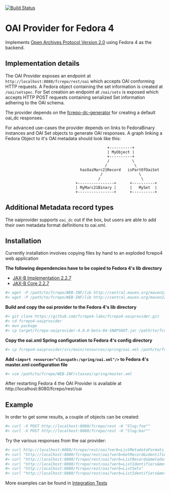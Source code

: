 [![Build Status](https://travis-ci.org/fcrepo4-labs/fcrepo4-oaiprovider.svg?branch=master)](https://travis-ci.org/fcrepo4-labs/fcrepo4-oaiprovider)

OAI Provider for Fedora 4
=========================

Implements [Open Archives Protocol Version 2.0](http://www.openarchives.org/OAI/openarchivesprotocol.html) using Fedora 4 as the backend.

Implementation details
-------------
The OAI Provider exposes an endpoint at `http://localhost:8080/fcrepo/rest/oai` which accepts OAI conforming HTTP requests.
A Fedora object containing the set information is created at `/oai/setspec`.
For Set creation an endpoint at `/oai/sets` is exposed which accepts HTTP POST requests containing serialized Set information adhering to the OAI schema.

The provider depends on the [fcrepo-dc-generator](https://github.com/fcrepo4-labs/fcrepo-generator-dc) for creating a default oai_dc responses.

For advanced use-cases the provider depends on links to FedoraBinary instances and OAI Set objects to generate OAI responses.
A graph linking a Fedora Object to it's OAI metadata should look like this:
 
                                                 +----------+
                                                 | MyObject | 
                                                 +----------+
                                                 /          \
                                                /            \
                                     hasOaiMarc21Record   isPartOfOaiSet
                                              /                \
                                             /                  \
                                   +----------------+      +----------+
                                   | MyMarc21Binary |      |   MySet  |
                                   +----------------+      +----------+
                                
Additional Metadata record types
--------------------------------

The oaiprovider supports `oai_dc` out if the box, but users are able to add their own metadata format definitions to oai.xml.

Installation
------------
Currently installation involves copying files by hand to an exploded fcrepo4 web application

**The following dependencies have to be copied to Fedora 4's lib directory**
 - [JAX-B Implementation 2.2.7](http://mvnrepository.com/artifact/com.sun.xml.bind/jaxb-impl/2.2.7)
 - [JAX-B Core 2.2.7](http://mvnrepository.com/artifact/com.sun.xml.bind/jaxb-core/2.2.7)
 
```bash
#> wget -P /path/to/fcrepo/WEB-INF/lib http://central.maven.org/maven2/com/sun/xml/bind/jaxb-impl/2.2.7/jaxb-impl-2.2.7.jar
#> wget -P /path/to/fcrepo/WEB-INF/lib http://central.maven.org/maven2/com/sun/xml/bind/jaxb-core/2.2.7/jaxb-core-2.2.7.jar
```
 
**Build and copy the oai provider to the Fedora 4's lib directory**
```bash
#> git clone https://github.com/fcrepo4-labs/fcrepo4-oaiprovider.git
#> cd fcrepo4-oaiprovider
#> mvn package
#> cp target/fcrepo-oaiprovider-4.0.0-beta-04-SNAPSHOT.jar /path/to/fcrepo/WEB-INF/lib/
```

**Copy the oai.xml Spring configuration to Fedora 4's config directory**

```bash
#> cp fcrepo4-oaiprovider/src/main/resources/spring/oai.xml /path/to/fcrepo/WEB-INF/classes/spring/
```

**Add `<import resource="classpath:/spring/oai.xml"/>` to Fedora 4's master.xml configuration file**

```bash
#> vim /path/to/fcrepo/WEB-INF/classes/spring/master.xml
```

After restarting Fedora 4 the OAI Provider is available at http://localhost:8080/fcrepo/rest/oai


Example
-------

In order to get some results, a couple of objects can be created:

```bash
#> curl -X POST http://localhost:8080/fcrepo/rest -H "Slug:foo""
#> curl -X POST http://localhost:8080/fcrepo/rest -H "Slug:bar""
```

Try the various responses from the oai provider:

```bash
#> curl http://localhost:8080/fcrepo/rest/oai?verb=ListMetadataFormats
#> curl "http://localhost:8080/fcrepo/rest/oai?verb=GetRecord&identifier=MyObject&metadataPrefix=oai_dc"
#> curl "http://localhost:8080/fcrepo/rest/oai?verb=ListRecords&metadataPrefix=oai_dc"
#> curl "http://localhost:8080/fcrepo/rest/oai?verb=ListIdentifiers&metadataPrefix=oai_dc"
#> curl "http://localhost:8080/fcrepo/rest/oai?verb=ListSets"
#> curl "http://localhost:8080/fcrepo/rest/oai?verb=ListIdentifiers&metadataPrefix=oai_dc&set=MyOAISet"
```

More examples can be found in [Integration Tests](https://github.com/fcrepo4-labs/fcrepo4-oaiprovider/tree/master/src/test/java/org/fcrepo/oai/integration)
                                
